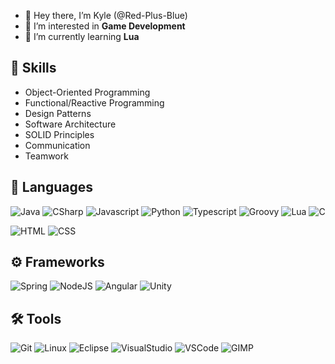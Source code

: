 - 👋 Hey there, I’m Kyle (@Red-Plus-Blue)
- 👀 I’m interested in **Game Development**
- 🌱 I’m currently learning **Lua**

## 📝 Skills
- Object-Oriented Programming
- Functional/Reactive Programming
- Design Patterns
- Software Architecture
- SOLID Principles
- Communication
- Teamwork

## 📜 Languages
![Java](https://img.shields.io/badge/-java-007396?style=for-the-badge&logo=java)
![CSharp](https://img.shields.io/badge/-c%23-239120?style=for-the-badge&logo=c-sharp)
![Javascript](https://img.shields.io/badge/-javascript-ffb400?style=for-the-badge&logo=javascript)
![Python](https://img.shields.io/badge/python%20-3776AB?&style=for-the-badge&logo=python&logoColor=white)
![Typescript](https://img.shields.io/badge/typescript-3178C6?&style=for-the-badge&logo=typescript&logoColor=white)
![Groovy](https://img.shields.io/badge/groovy-4298B8?&style=for-the-badge&logo=apache-groovy&logoColor=white)
![Lua](https://img.shields.io/badge/lua-2C2D72?&style=for-the-badge&logo=lua&logoColor=white)
![C](https://img.shields.io/badge/c-A8B9CC?&style=for-the-badge&logo=c&logoColor=white)

![HTML](https://img.shields.io/badge/html%20-%23E34F26.svg?&style=for-the-badge&logo=html5&logoColor=white)
![CSS](https://img.shields.io/badge/css%20-%231572B6.svg?&style=for-the-badge&logo=css3&logoColor=white)

## ⚙️ Frameworks
![Spring](https://img.shields.io/badge/spring-%6DB33F.svg?&style=for-the-badge&logo=spring&logoColor=white)
![NodeJS](https://img.shields.io/badge/node.js-339933?&style=for-the-badge&logo=node.js&logoColor=white)
![Angular](https://img.shields.io/badge/angular-DD0031?&style=for-the-badge&logo=angular&logoColor=white)
![Unity](https://img.shields.io/badge/-unity-000000?style=for-the-badge&logo=unity)

## 🛠️ Tools
![Git](https://img.shields.io/badge/git%20-%23F05033.svg?&style=for-the-badge&logo=git&logoColor=white)
![Linux](https://img.shields.io/badge/-linux-772953?style=for-the-badge&logo=linux&logoColor=white)
![Eclipse](https://img.shields.io/badge/-eclipse-2C2255?style=for-the-badge&logo=eclipse-ide)
![VisualStudio](https://img.shields.io/badge/-visual_studio-5C2D91?style=for-the-badge&logo=visual-studio)
![VSCode](https://img.shields.io/badge/-vscode-00a8e8?style=for-the-badge&logo=visual-studio-code)
![GIMP](https://img.shields.io/badge/-gimp-5C5543?style=for-the-badge&logo=gimp)
